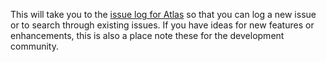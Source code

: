 This will take you to the [issue log for Atlas](https://github.com/OHDSI/Atlas/issues) so that you can log a new issue or to search through existing issues. If you have ideas for new features or enhancements, this is also a place note these for the development community.